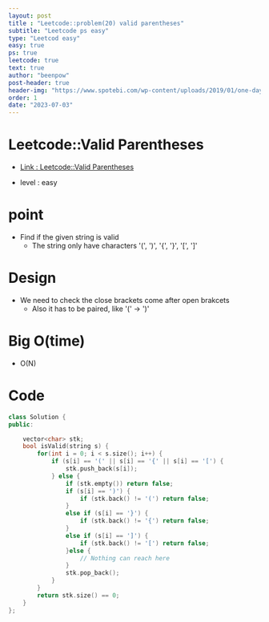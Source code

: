 ```yaml
---
layout: post
title : "Leetcode::problem(20) valid parentheses"
subtitle: "Leetcode ps easy"
type: "Leetcod easy"
easy: true
ps: true
leetcode: true
text: true
author: "beenpow"
post-header: true
header-img: "https://www.spotebi.com/wp-content/uploads/2019/01/one-day-day-one-workout-motivation-spotebi.jpg"
order: 1
date: "2023-07-03"
---
```


# Leetcode::Valid Parentheses
- [Link : Leetcode::Valid Parentheses](https://leetcode.com/problems/valid-parentheses/description/?envType=study-plan-v2&envId=apple-spring-23-high-frequency)

- level : easy

# point
- Find if the given string is valid
  - The string only have characters '(', ')', '{', '}', '[', ']'

# Design
- We need to check the close brackets come after open brakcets
  - Also it has to be paired, like '(' -> ')'

# Big O(time)
- O(N)

# Code

```cpp
class Solution {
public:

    vector<char> stk;
    bool isValid(string s) {
        for(int i = 0; i < s.size(); i++) {
            if (s[i] == '(' || s[i] == '{' || s[i] == '[') {
                stk.push_back(s[i]);
            } else {
                if (stk.empty()) return false;
                if (s[i] == ')') {
                    if (stk.back() != '(') return false;
                }
                else if (s[i] == '}') {
                    if (stk.back() != '{') return false;
                }
                else if (s[i] == ']') {
                    if (stk.back() != '[') return false;
                }else {
                    // Nothing can reach here
                }
                stk.pop_back();
            }
        }
        return stk.size() == 0;
    }
};
```
